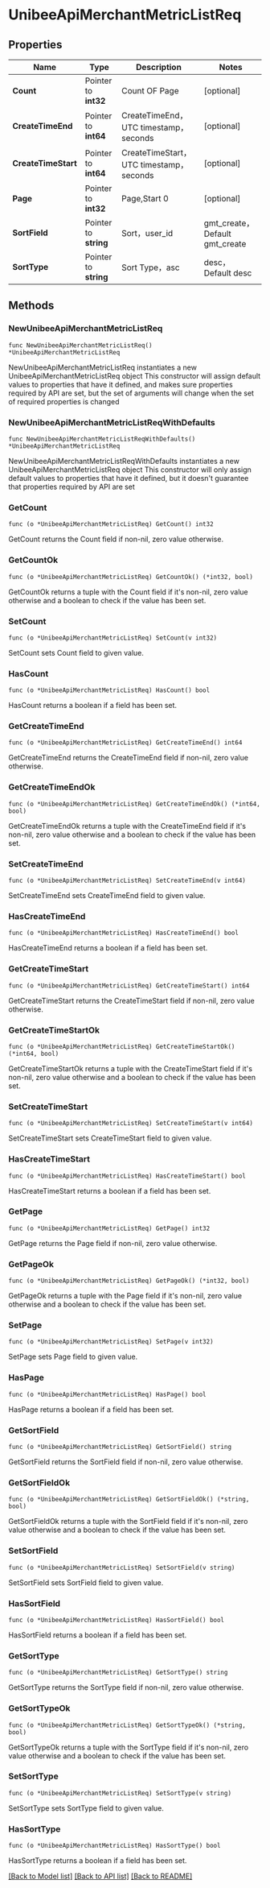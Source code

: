 # UnibeeApiMerchantMetricListReq

## Properties

Name | Type | Description | Notes
------------ | ------------- | ------------- | -------------
**Count** | Pointer to **int32** | Count OF Page | [optional] 
**CreateTimeEnd** | Pointer to **int64** | CreateTimeEnd，UTC timestamp，seconds | [optional] 
**CreateTimeStart** | Pointer to **int64** | CreateTimeStart，UTC timestamp，seconds | [optional] 
**Page** | Pointer to **int32** | Page,Start 0 | [optional] 
**SortField** | Pointer to **string** | Sort，user_id|gmt_create，Default gmt_create | [optional] 
**SortType** | Pointer to **string** | Sort Type，asc|desc，Default desc | [optional] 

## Methods

### NewUnibeeApiMerchantMetricListReq

`func NewUnibeeApiMerchantMetricListReq() *UnibeeApiMerchantMetricListReq`

NewUnibeeApiMerchantMetricListReq instantiates a new UnibeeApiMerchantMetricListReq object
This constructor will assign default values to properties that have it defined,
and makes sure properties required by API are set, but the set of arguments
will change when the set of required properties is changed

### NewUnibeeApiMerchantMetricListReqWithDefaults

`func NewUnibeeApiMerchantMetricListReqWithDefaults() *UnibeeApiMerchantMetricListReq`

NewUnibeeApiMerchantMetricListReqWithDefaults instantiates a new UnibeeApiMerchantMetricListReq object
This constructor will only assign default values to properties that have it defined,
but it doesn't guarantee that properties required by API are set

### GetCount

`func (o *UnibeeApiMerchantMetricListReq) GetCount() int32`

GetCount returns the Count field if non-nil, zero value otherwise.

### GetCountOk

`func (o *UnibeeApiMerchantMetricListReq) GetCountOk() (*int32, bool)`

GetCountOk returns a tuple with the Count field if it's non-nil, zero value otherwise
and a boolean to check if the value has been set.

### SetCount

`func (o *UnibeeApiMerchantMetricListReq) SetCount(v int32)`

SetCount sets Count field to given value.

### HasCount

`func (o *UnibeeApiMerchantMetricListReq) HasCount() bool`

HasCount returns a boolean if a field has been set.

### GetCreateTimeEnd

`func (o *UnibeeApiMerchantMetricListReq) GetCreateTimeEnd() int64`

GetCreateTimeEnd returns the CreateTimeEnd field if non-nil, zero value otherwise.

### GetCreateTimeEndOk

`func (o *UnibeeApiMerchantMetricListReq) GetCreateTimeEndOk() (*int64, bool)`

GetCreateTimeEndOk returns a tuple with the CreateTimeEnd field if it's non-nil, zero value otherwise
and a boolean to check if the value has been set.

### SetCreateTimeEnd

`func (o *UnibeeApiMerchantMetricListReq) SetCreateTimeEnd(v int64)`

SetCreateTimeEnd sets CreateTimeEnd field to given value.

### HasCreateTimeEnd

`func (o *UnibeeApiMerchantMetricListReq) HasCreateTimeEnd() bool`

HasCreateTimeEnd returns a boolean if a field has been set.

### GetCreateTimeStart

`func (o *UnibeeApiMerchantMetricListReq) GetCreateTimeStart() int64`

GetCreateTimeStart returns the CreateTimeStart field if non-nil, zero value otherwise.

### GetCreateTimeStartOk

`func (o *UnibeeApiMerchantMetricListReq) GetCreateTimeStartOk() (*int64, bool)`

GetCreateTimeStartOk returns a tuple with the CreateTimeStart field if it's non-nil, zero value otherwise
and a boolean to check if the value has been set.

### SetCreateTimeStart

`func (o *UnibeeApiMerchantMetricListReq) SetCreateTimeStart(v int64)`

SetCreateTimeStart sets CreateTimeStart field to given value.

### HasCreateTimeStart

`func (o *UnibeeApiMerchantMetricListReq) HasCreateTimeStart() bool`

HasCreateTimeStart returns a boolean if a field has been set.

### GetPage

`func (o *UnibeeApiMerchantMetricListReq) GetPage() int32`

GetPage returns the Page field if non-nil, zero value otherwise.

### GetPageOk

`func (o *UnibeeApiMerchantMetricListReq) GetPageOk() (*int32, bool)`

GetPageOk returns a tuple with the Page field if it's non-nil, zero value otherwise
and a boolean to check if the value has been set.

### SetPage

`func (o *UnibeeApiMerchantMetricListReq) SetPage(v int32)`

SetPage sets Page field to given value.

### HasPage

`func (o *UnibeeApiMerchantMetricListReq) HasPage() bool`

HasPage returns a boolean if a field has been set.

### GetSortField

`func (o *UnibeeApiMerchantMetricListReq) GetSortField() string`

GetSortField returns the SortField field if non-nil, zero value otherwise.

### GetSortFieldOk

`func (o *UnibeeApiMerchantMetricListReq) GetSortFieldOk() (*string, bool)`

GetSortFieldOk returns a tuple with the SortField field if it's non-nil, zero value otherwise
and a boolean to check if the value has been set.

### SetSortField

`func (o *UnibeeApiMerchantMetricListReq) SetSortField(v string)`

SetSortField sets SortField field to given value.

### HasSortField

`func (o *UnibeeApiMerchantMetricListReq) HasSortField() bool`

HasSortField returns a boolean if a field has been set.

### GetSortType

`func (o *UnibeeApiMerchantMetricListReq) GetSortType() string`

GetSortType returns the SortType field if non-nil, zero value otherwise.

### GetSortTypeOk

`func (o *UnibeeApiMerchantMetricListReq) GetSortTypeOk() (*string, bool)`

GetSortTypeOk returns a tuple with the SortType field if it's non-nil, zero value otherwise
and a boolean to check if the value has been set.

### SetSortType

`func (o *UnibeeApiMerchantMetricListReq) SetSortType(v string)`

SetSortType sets SortType field to given value.

### HasSortType

`func (o *UnibeeApiMerchantMetricListReq) HasSortType() bool`

HasSortType returns a boolean if a field has been set.


[[Back to Model list]](../README.md#documentation-for-models) [[Back to API list]](../README.md#documentation-for-api-endpoints) [[Back to README]](../README.md)


